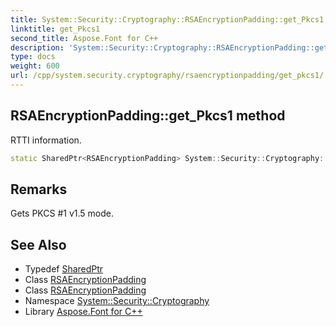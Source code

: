 ```yaml
---
title: System::Security::Cryptography::RSAEncryptionPadding::get_Pkcs1 method
linktitle: get_Pkcs1
second_title: Aspose.Font for C++
description: 'System::Security::Cryptography::RSAEncryptionPadding::get_Pkcs1 method. RTTI information in C++.'
type: docs
weight: 600
url: /cpp/system.security.cryptography/rsaencryptionpadding/get_pkcs1/
---
```

## RSAEncryptionPadding::get_Pkcs1 method


RTTI information.

```cpp
static SharedPtr<RSAEncryptionPadding> System::Security::Cryptography::RSAEncryptionPadding::get_Pkcs1()
```

## Remarks


Gets PKCS #1 v1.5 mode. 
## See Also

* Typedef [SharedPtr](../../../system/sharedptr/)
* Class [RSAEncryptionPadding](../)
* Class [RSAEncryptionPadding](../)
* Namespace [System::Security::Cryptography](../../)
* Library [Aspose.Font for C++](../../../)
